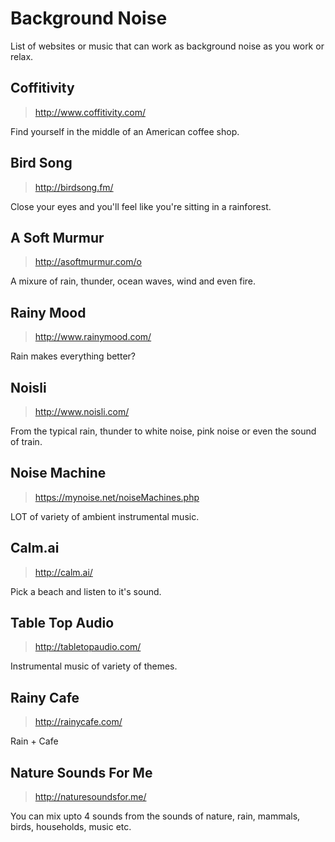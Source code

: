 # Background Noise
List of websites or music that can work as background noise as you work or relax.

## Coffitivity
> http://www.coffitivity.com/

Find yourself in the middle of an American coffee shop.

## Bird Song
> http://birdsong.fm/

Close your eyes and you'll feel like you're sitting in a rainforest.

## A Soft Murmur
> http://asoftmurmur.com/o

A mixure of rain, thunder, ocean waves, wind and even fire.

## Rainy Mood
> http://www.rainymood.com/

Rain makes everything better?

## Noisli
> http://www.noisli.com/

From the typical rain, thunder to white noise, pink noise or even the sound of train.

## Noise Machine
> https://mynoise.net/noiseMachines.php

LOT of variety of ambient instrumental music.

## Calm.ai
> http://calm.ai/

Pick a beach and listen to it's sound.

## Table Top Audio
> http://tabletopaudio.com/

Instrumental music of variety of themes.

## Rainy Cafe
> http://rainycafe.com/

Rain + Cafe

## Nature Sounds For Me
> http://naturesoundsfor.me/

You can mix upto 4 sounds from the sounds of nature, rain, mammals, birds, households, music etc.
